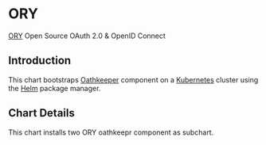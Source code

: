 # ORY

[ORY](https://www.ory.sh/) Open Source OAuth 2.0 & OpenID Connect

## Introduction

This chart bootstraps [Oathkeeper](https://www.ory.sh/docs/oathkeeper/) component on a [Kubernetes](http://kubernetes.io) cluster using the [Helm](https://helm.sh) package manager.

## Chart Details

This chart installs two ORY oathkeepr component as subchart.
